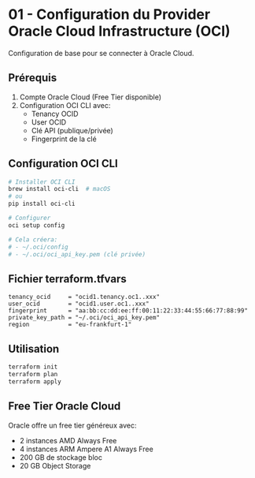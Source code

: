 # 01 - Configuration du Provider Oracle Cloud Infrastructure (OCI)

Configuration de base pour se connecter à Oracle Cloud.

## Prérequis

1. Compte Oracle Cloud (Free Tier disponible)
2. Configuration OCI CLI avec:
   - Tenancy OCID
   - User OCID
   - Clé API (publique/privée)
   - Fingerprint de la clé

## Configuration OCI CLI

```bash
# Installer OCI CLI
brew install oci-cli  # macOS
# ou
pip install oci-cli

# Configurer
oci setup config

# Cela créera:
# - ~/.oci/config
# - ~/.oci/oci_api_key.pem (clé privée)
```

## Fichier terraform.tfvars

```hcl
tenancy_ocid     = "ocid1.tenancy.oc1..xxx"
user_ocid        = "ocid1.user.oc1..xxx"
fingerprint      = "aa:bb:cc:dd:ee:ff:00:11:22:33:44:55:66:77:88:99"
private_key_path = "~/.oci/oci_api_key.pem"
region           = "eu-frankfurt-1"
```

## Utilisation

```bash
terraform init
terraform plan
terraform apply
```

## Free Tier Oracle Cloud

Oracle offre un free tier généreux avec:
- 2 instances AMD Always Free
- 4 instances ARM Ampere A1 Always Free
- 200 GB de stockage bloc
- 20 GB Object Storage
